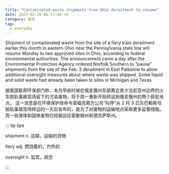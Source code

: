 ```yaml
---
title: "Contaminated waste shipments from Ohio derailment to resume"
date: 2023-02-28 06:57:00 +8
category: 英文
tag:
  - everyday
---
```


Shipment of contaminated waste from the site of a fiery train derailment earlier this month in eastern Ohio near the Pennsylvania state line will resume Monday to two approved sites in Ohio, according to federal environmental authorities. The announcement came a day after the Environmental Protection Agency ordered Norfolk Southern to “pause” shipments from the site of the Feb. 3 derailment in East Palestine to allow additional oversight measures about where waste was shipped. Some liquid and solid waste had already been taken to sites in Michigan and Texas.

据美国联邦环保部门称，本月早些时候在俄亥俄州东部靠近宾夕法尼亚州边界的火车脱轨事故现场留下的污染废物，将于周一重新开始转运到俄亥俄州的两个获批地点。 这一消息是在环境保护局命令诺福克南方公司“叫停”从 2 月 3 日东巴勒斯坦脱轨事故现场转运的一天后宣布的，是为了对废物的运输地点采取更多监督措施。而一些液体和固体废物已经被运往密歇根州和德克萨斯州。

::: tip tips

shipment n. 运输，运输的货物

fiery adj. 燃烧着的，灼热的

oversight n. 监管，疏忽

:::
